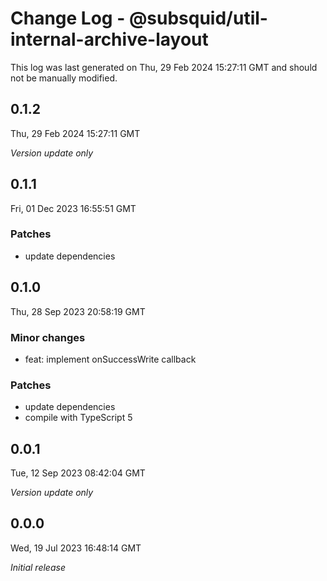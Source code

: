 # Change Log - @subsquid/util-internal-archive-layout

This log was last generated on Thu, 29 Feb 2024 15:27:11 GMT and should not be manually modified.

## 0.1.2
Thu, 29 Feb 2024 15:27:11 GMT

_Version update only_

## 0.1.1
Fri, 01 Dec 2023 16:55:51 GMT

### Patches

- update dependencies

## 0.1.0
Thu, 28 Sep 2023 20:58:19 GMT

### Minor changes

- feat: implement onSuccessWrite callback

### Patches

- update dependencies
- compile with TypeScript 5

## 0.0.1
Tue, 12 Sep 2023 08:42:04 GMT

_Version update only_

## 0.0.0
Wed, 19 Jul 2023 16:48:14 GMT

_Initial release_


